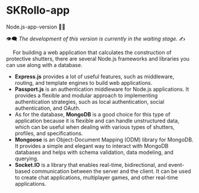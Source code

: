 # SKRollo-app
Node.js-app-version 👨‍💻

👁️‍🗨️ _The development of this version is currently in the waiting stage._ ✍

&emsp; For building a web application that calculates the construction of protective shutters, 
there are several Node.js frameworks and libraries you can use along with a database. 

+ **Express.js** provides a lot of useful features, such as middleware, routing, and template engines to build web applications. 
+ **Passport.js** is an authentication middleware for Node.js applications. 
It provides a flexible and modular approach to implementing authentication strategies, such as local authentication, social authentication, and OAuth.
+ As for the database, **MongoDB** is a good choice for this type of application because it is flexible and can handle unstructured data, 
which can be useful when dealing with various types of shutters, profiles, and specifications. 
+ **Mongoose** is an Object-Document Mapping (ODM) library for MongoDB. 
It provides a simple and elegant way to interact with MongoDB databases and helps with schema validation, data modeling, and querying.
+ **Socket.IO** is a library that enables real-time, bidirectional, and event-based communication between the server and the client. 
It can be used to create chat applications, multiplayer games, and other real-time applications.






